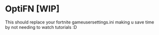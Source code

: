 # OptiFN [WIP]

This should replace your fortnite gameusersettings.ini making u save time by not needing to watch tutorials :D
